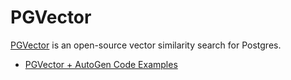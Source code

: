 # PGVector

[PGVector](https://github.com/pgvector/pgvector) is an open-source vector similarity search for Postgres.

- [PGVector + AutoGen Code Examples](https://github.com/microsoft/autogen/blob/main/notebook/agentchat_pgvector_RetrieveChat.ipynb)
